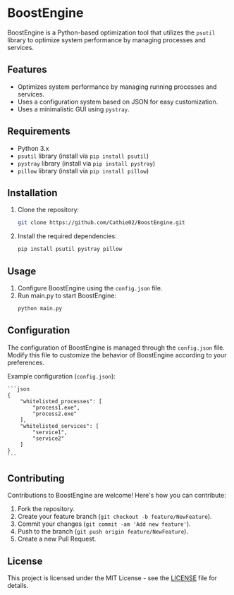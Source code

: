 # BoostEngine

BoostEngine is a Python-based optimization tool that utilizes the `psutil` library to optimize system performance by managing processes and services.

## Features

- Optimizes system performance by managing running processes and services.
- Uses a configuration system based on JSON for easy customization.
- Uses a minimalistic GUI using `pystray`.

## Requirements

- Python 3.x
- `psutil` library (install via `pip install psutil`)
- `pystray` library (install via `pip install pystray`)
- `pillow` library (install via `pip install pillow`)

## Installation

1. Clone the repository:
    ```bash
    git clone https://github.com/Cathie02/BoostEngine.git
    ```

2. Install the required dependencies:
    ```bash
    pip install psutil pystray pillow
    ```

## Usage

1. Configure BoostEngine using the `config.json` file.
2. Run main.py to start BoostEngine:
    ```bash
    python main.py
    ```
## Configuration
The configuration of BoostEngine is managed through the `config.json` file. Modify this file to customize the behavior of BoostEngine according to your preferences.

Example configuration (`config.json`):

    ```json
    {
        "whitelisted_processes": [
            "process1.exe",
            "process2.exe"
        ],
        "whitelisted_services": [
            "service1",
            "service2"
        ]
    }
    ```

## Contributing
Contributions to BoostEngine are welcome! Here's how you can contribute:

1. Fork the repository.
2. Create your feature branch (`git checkout -b feature/NewFeature`).
3. Commit your changes (`git commit -am 'Add new feature'`).
4. Push to the branch (`git push origin feature/NewFeature`).
5. Create a new Pull Request.

## License
This project is licensed under the MIT License - see the [LICENSE](https://raw.githubusercontent.com/Cathie02/BoostEngine/main/LICENSE.md) file for details.
